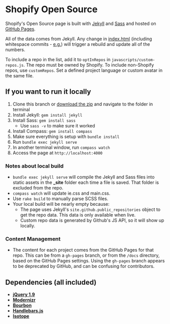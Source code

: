 Shopify Open Source
=====================

Shopify's Open Source page is built with [Jekyll](http://jekyllrb.com/) and [Sass](http://sass-lang.com/) and hosted on [GitHub Pages](http://pages.github.com/).

All of the data comes from Jekyll. Any change in [index.html](https://github.com/Shopify/shopify.github.com/blob/master/index.html) (including whitespace commits - [e.g.](https://github.com/Shopify/shopify.github.com/commit/818fd9aeb05d9120c41a9af08819b4f191b4e76f)) will trigger a rebuild and update all of the numbers.

To include a repo in the list, add it to `optInRepos` in `javascripts/custom-repos.js`. The repo must be owned by Shopify. To include non-Shopify repos, use `customRepos`. Set a defined project language or custom avatar in the same file.

If you want to run it locally
--
1. Clone this branch or [download the zip](https://codeload.github.com/Shopify/shopify.github.com/zip/master) and navigate to the folder in terminal
2. Install Jekyll: `gem install jekyll`
3. Install Sass: `gem install sass`
    * Use `sass -v` to make sure it worked
4. Install Compass: `gem install compass`
5. Make sure everything is setup with `bundle install`
6. Run `bundle exec jekyll serve`
7. In another terminal window, run `compass watch`
8. Access the page at `http://localhost:4000`

### Notes about local build
- `bundle exec jekyll serve` will compile the Jekyll and Sass files into static assets in the **_site** folder each time a file is saved. That folder is excluded from the repo.
- `compass watch` will update ie.css and main.css.
- Use `rake build` to manually parse SCSS files.
- Your local build will be nearly empty because:
  - The page uses Jekyll's `site.github.public_repositories` object to get the repo data. This data is only available when live.
  - Custom repo data is generated by Github's JS API, so it will show up locally.

### Content Management
- The content for each project comes from the GitHub Pages for that repo.
This can be from a `gh-pages` branch, or from the `/docs` directory, based on the GitHub Pages settings.
Using the `gh-pages` branch appears to be deprecated by GitHub, and can be confusing for contributors.

Dependencies (all included)
--
- **[jQuery 1.9](https://ajax.googleapis.com/ajax/libs/jquery/1.9.1/jquery.min.js)**
- **[Modernizr](http://modernizr.com/)**
- **[Bourbon](http://bourbon.io/)**
- **[Handlebars.js](http://handlebarsjs.com/)**
- **[Isotope](http://isotope.metafizzy.co/)**
